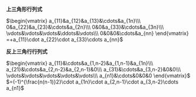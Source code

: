 **上三角形行列式**  
  
 $\begin{vmatrix}  
a_{11}&a_{12}&a_{13}&\cdots&a_{1n}\\\   
0&a_{22}&a_{23}&\cdots&a_{2n}\\\   
0&0&a_{33}&\cdots&a_{3n}\\\   
\vdots&\vdots&\vdots&\ddots&\vdots\\\   
0&0&0&\cdots&a_{nn}  
\end{vmatrix}  
=+a_{11}\cdot a_{22}\cdot a_{33}\cdots a_{nn}$   
  
**反上三角行行列式**  
  
 $\begin{vmatrix}  
a_{11}&\cdots&a_{1,n-2}&a_{1,n-1}&a_{1n}\\\   
a_{21}&\cdots&a_{2,n-2}&a_{2,n-1}&0\\\   
a_{31}&\cdots&a_{3,n-2}&0&0\\\   
\vdots&\vdots&\vdots&\vdots&\vdots\\\   
a_{n1}&\cdots&0&0&0  
\end{vmatrix}$   
 $=(-1)^{\frac{n(n-1)}2}\cdot a_{1n}\cdot a_{2,n-1}\cdot a_{3,n-2}\cdots a_{n1}$   
  
